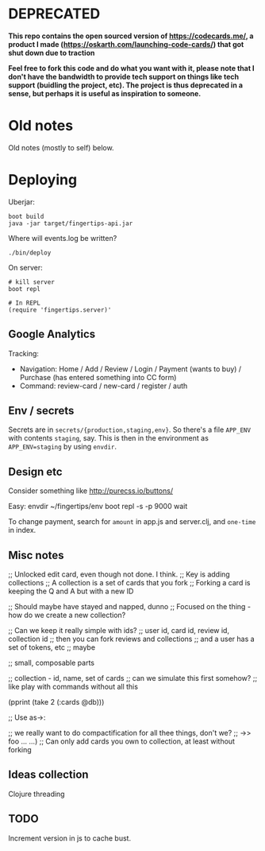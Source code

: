 # DEPRECATED

**This repo contains the open sourced version of https://codecards.me/, a
product I made (https://oskarth.com/launching-code-cards/) that got shut down due to traction**

**Feel free to fork this code and do what you want with it, please note that I don't have the bandwidth to provide tech support on things like tech support (buidling the project, etc). The project is thus deprecated in a sense, but perhaps it is useful as inspiration to someone.**


# Old notes

Old notes (mostly to self) below.

# Deploying

Uberjar:
```
boot build
java -jar target/fingertips-api.jar

```

Where will events.log be written?

`./bin/deploy`

On server:
```
# kill server
boot repl

# In REPL
(require 'fingertips.server)'
```


## Google Analytics

Tracking:

- Navigation: Home / Add / Review / Login / Payment (wants to buy) / Purchase (has entered something into CC form)
- Command: review-card / new-card / register / auth


## Env / secrets

Secrets are in `secrets/{production,staging,env}`. So there's a file `APP_ENV` with contents `staging`, say. This is then in the environment as `APP_ENV=staging` by using `envdir`.

## Design etc

Consider something like
http://purecss.io/buttons/


Easy:
envdir ~/fingertips/env boot repl -s -p 9000 wait

To change payment, search for `amount` in app.js and server.clj, and `one-time` in index.


## Misc notes


;; Unlocked edit card, even though not done. I think.
;; Key is adding collections
;; A collection is a set of cards that you fork
;; Forking a card is keeping the Q and A but with a new ID

;; Should maybe have stayed and napped, dunno
;; Focused on the thing - how do we create a new collection?

;; Can we keep it really simple with ids?
;; user id, card id, review id, collection id
;; then you can fork reviews and collections
;; and a user has a set of tokens, etc
;; maybe

;; small, composable parts

;; collection - id, name, set of cards
;; can we simulate this first somehow?
;; like play with commands without all this

(pprint (take 2 (:cards @db)))

;; Use as->:



;; we really want to do compactification for all thee things, don't we?
;; ->> foo ... ...)
;; Can only add cards you own to collection, at least without forking


## Ideas collection

Clojure threading


## TODO

Increment version in js to cache bust.
